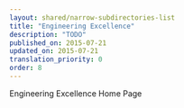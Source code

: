 ```yaml
---
layout: shared/narrow-subdirectories-list
title: "Engineering Excellence"
description: "TODO"
published_on: 2015-07-21
updated_on: 2015-07-21
translation_priority: 0
order: 8
---
```


Engineering Excellence Home Page
